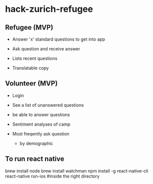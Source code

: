 # hack-zurich-refugee

## Refugee (MVP)
- Answer 'x' standard questions to get into app
- Ask question and receive answer
- Lists recent questions

- Translatable copy

## Volunteer (MVP)
- Login
- See a list of unanswered questions
- be able to answer questions

- Sentiment analyses of camp
- Most freqently ask question
	- by demographic


## To run react native
brew install node
brew install watchman
npm install -g react-native-cli
react-native run-ios #inside the right directory
